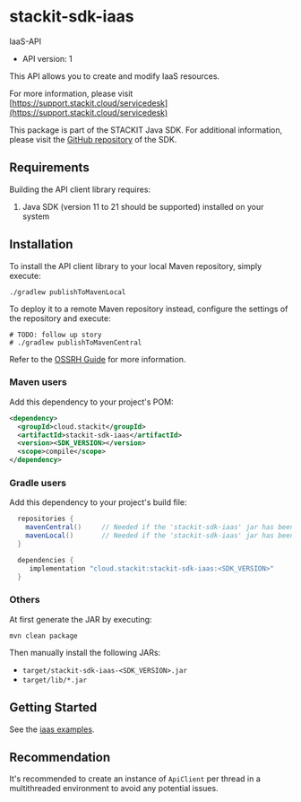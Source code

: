 # stackit-sdk-iaas

IaaS-API

- API version: 1

This API allows you to create and modify IaaS resources.

For more information, please visit [https://support.stackit.cloud/servicedesk](https://support.stackit.cloud/servicedesk)

This package is part of the STACKIT Java SDK. For additional information, please visit the [GitHub repository](https://github.com/stackitcloud/stackit-sdk-java) of the SDK.


## Requirements

Building the API client library requires:
1. Java SDK (version 11 to 21 should be supported) installed on your system

## Installation

To install the API client library to your local Maven repository, simply execute:

```shell
./gradlew publishToMavenLocal
```

To deploy it to a remote Maven repository instead, configure the settings of the repository and execute:

```shell
# TODO: follow up story
# ./gradlew publishToMavenCentral
```

Refer to the [OSSRH Guide](http://central.sonatype.org/pages/ossrh-guide.html) for more information.

### Maven users

Add this dependency to your project's POM:

```xml
<dependency>
  <groupId>cloud.stackit</groupId>
  <artifactId>stackit-sdk-iaas</artifactId>
  <version><SDK_VERSION></version>
  <scope>compile</scope>
</dependency>
```

### Gradle users

Add this dependency to your project's build file:

```groovy
  repositories {
    mavenCentral()     // Needed if the 'stackit-sdk-iaas' jar has been published to maven central.
    mavenLocal()       // Needed if the 'stackit-sdk-iaas' jar has been published to the local maven repo.
  }

  dependencies {
     implementation "cloud.stackit:stackit-sdk-iaas:<SDK_VERSION>"
  }
```

### Others

At first generate the JAR by executing:

```shell
mvn clean package
```

Then manually install the following JARs:

- `target/stackit-sdk-iaas-<SDK_VERSION>.jar`
- `target/lib/*.jar`

## Getting Started

See the [iaas examples](https://github.com/stackitcloud/stackit-sdk-java/tree/main/examples/iaas/src/main/java/cloud/stackit/sdk/iaas/examples).


## Recommendation

It's recommended to create an instance of `ApiClient` per thread in a multithreaded environment to avoid any potential issues.
